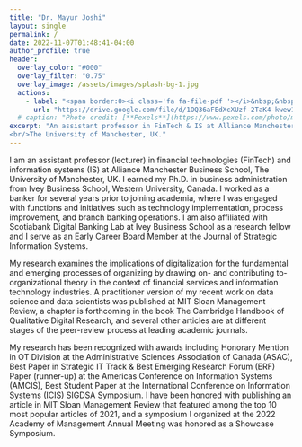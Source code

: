 ```yaml
---
title: "Dr. Mayur Joshi"
layout: single
permalink: /
date: 2022-11-07T01:48:41-04:00
author_profile: true
header:
  overlay_color: "#000"
  overlay_filter: "0.75"
  overlay_image: /assets/images/splash-bg-1.jpg
  actions:
    - label: "<span border:0><i class='fa fa-file-pdf '></i>&nbsp;&nbsp; Download Resume</span>"
      url: "https://drive.google.com/file/d/1OQ36aFEdXcXUzf-2TaK4-kwew1uQwvhK/view?usp=sharing"
  # caption: "Photo credit: [**Pexels**](https://www.pexels.com/photo/man-standing-infront-of-white-board-1181345/)"
excerpt: "An assistant professor in FinTech & IS at Alliance Manchester Business School,
<br/>The University of Manchester, UK."
---
```


I am an assistant professor (lecturer) in financial technologies (FinTech) and information systems (IS) at Alliance Manchester Business School, The University of Manchester, UK. I earned my Ph.D. in business administration from Ivey Business School, Western University, Canada. I worked as a banker for several years prior to joining academia, where I was engaged with functions and initiatives such as technology implementation, process improvement, and branch banking operations. I am also affiliated with Scotiabank Digital Banking Lab at Ivey Business School as a research fellow and I serve as an Early Career Board Member at the Journal of Strategic Information Systems.

My research examines the implications of digitalization for the fundamental and emerging processes of organizing by drawing on- and contributing to- organizational theory in the context of financial services and information technology industries. A practitioner version of my recent work on data science and data scientists was published at MIT Sloan Management Review, a chapter is forthcoming in the book The Cambridge Handbook of Qualitative Digital Research, and several other articles are at different stages of the peer-review process at leading academic journals. 

My research has been recognized with awards including Honorary Mention in OT Division at the Administrative Sciences Association of Canada (ASAC), Best Paper in Strategic IT Track & Best Emerging Research Forum (ERF) Paper (runner-up) at the Americas Conference on Information Systems (AMCIS), Best Student Paper at the International Conference on Information Systems (ICIS) SIGDSA Symposium. I have been honored with publishing an article in MIT Sloan Management Review that featured among the top 10 most popular articles of 2021, and a symposium I organized at the 2022 Academy of Management Annual Meeting was honored as a Showcase Symposium.

&nbsp;